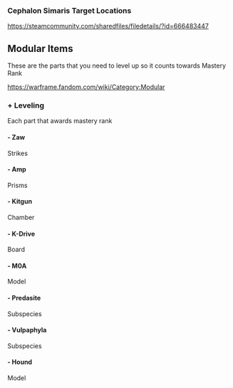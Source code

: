 
### Cephalon Simaris Target Locations

https://steamcommunity.com/sharedfiles/filedetails/?id=666483447


## Modular Items

These are the parts that you need to level up so it counts towards Mastery Rank

https://warframe.fandom.com/wiki/Category:Modular

### + Leveling
Each part that awards mastery rank
#### - Zaw
Strikes

#### - Amp
Prisms

#### - Kitgun
Chamber

#### - K-Drive
Board

#### - M0A
Model

#### - Predasite
Subspecies

#### - Vulpaphyla
Subspecies

#### - Hound
Model